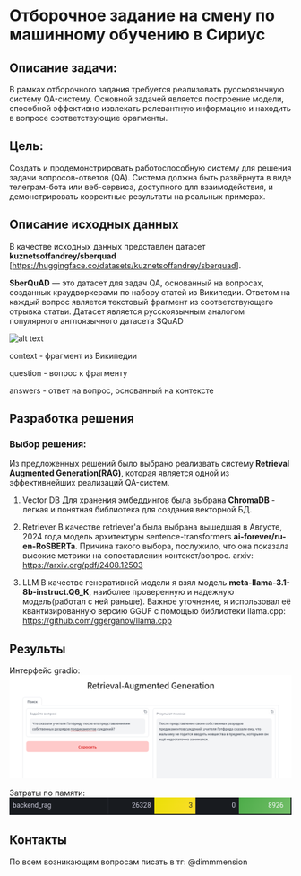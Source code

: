 # Отборочное задание на смену по машинному обучению в Сириус

## Описание задачи:
В рамках отборочного задания требуется реализовать русскоязычную систему QA-систему. Основной задачей является построение модели, способной эффективно извлекать релевантную информацию и находить в вопросе соответствующие фрагменты.

## Цель:
Создать и продемонстрировать работоспособную систему для решения задачи вопросов-ответов (QA). Система должна быть развёрнута в виде телеграм-бота или веб-сервиса, доступного для взаимодействия, и демонстрировать корректные результаты на реальных примерах.

## Описание исходных данных
В качестве исходных данных представлен датасет **kuznetsoffandrey/sberquad** [https://huggingface.co/datasets/kuznetsoffandrey/sberquad].

**SberQuAD** — это датасет для задач QA, основанный на вопросах, созданных краудворкерами по набору статей из Википедии. Ответом на каждый вопрос является текстовый фрагмент из соответствующего отрывка статьи. Датасет является русскоязычным аналогом популярного англоязычного датасета SQuAD

![alt text](assets/data_overview.png)

context - фрагмент из Википедии

question - вопрос к фрагменту

answers - ответ на вопрос, основанный на контексте

## Разработка решения

### Выбор решения:
Из предложенных решений было выбрано реализвать систему **Retrieval Augmented Generation(RAG)**, которая является одной из эффективнейших реализаций QA-систем.

1. Vector DB
Для хранения эмбеддингов была выбрана **ChromaDB** - легкая и понятная библиотека для создания векторной БД.

2. Retriever
В качестве retriever'a была выбрана вышедшая в Августе, 2024 года модель архитектуры sentence-transformers **ai-forever/ru-en-RoSBERTa**. Причина такого выбора, послужило, что она показала высокие метрики на сопоставлении контекст/вопрос. arxiv: https://arxiv.org/pdf/2408.12503

3. LLM
В качестве генеративной модели я взял модель **meta-llama-3.1-8b-instruct.Q6_K**, наиболее проверенную и надежную модель(работал с ней раньше). Важное уточнение, я использовал её квантизированную версию GGUF с помощью библиотеки llama.cpp: https://github.com/ggerganov/llama.cpp


## Результы
Интерфейс gradio:
![alt text](asstes/gradio_result.png)

Затраты по памяти:
![alt text](image.png)
## Контакты
По всем возникающим вопросам писать в тг: @dimmmension